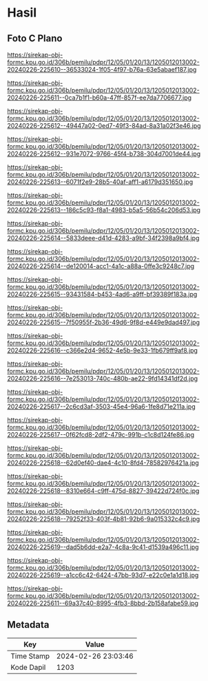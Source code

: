 # Hasil

## Foto C Plano

https://sirekap-obj-formc.kpu.go.id/306b/pemilu/pdpr/12/05/01/20/13/1205012013002-20240226-225610--36533024-1f05-4f97-b76a-63e5abaef187.jpg

https://sirekap-obj-formc.kpu.go.id/306b/pemilu/pdpr/12/05/01/20/13/1205012013002-20240226-225611--0ca7b1f1-b60a-47ff-857f-ee7da7706677.jpg

https://sirekap-obj-formc.kpu.go.id/306b/pemilu/pdpr/12/05/01/20/13/1205012013002-20240226-225612--49447a02-0ed7-49f3-84ad-8a31a02f3e46.jpg

https://sirekap-obj-formc.kpu.go.id/306b/pemilu/pdpr/12/05/01/20/13/1205012013002-20240226-225612--931e7072-9766-45f4-b738-304d7001de44.jpg

https://sirekap-obj-formc.kpu.go.id/306b/pemilu/pdpr/12/05/01/20/13/1205012013002-20240226-225613--6071f2e9-28b5-40af-aff1-a6179d351650.jpg

https://sirekap-obj-formc.kpu.go.id/306b/pemilu/pdpr/12/05/01/20/13/1205012013002-20240226-225613--186c5c93-f8a1-4983-b5a5-56b54c206d53.jpg

https://sirekap-obj-formc.kpu.go.id/306b/pemilu/pdpr/12/05/01/20/13/1205012013002-20240226-225614--5833deee-d41d-4283-a9bf-34f2398a9bf4.jpg

https://sirekap-obj-formc.kpu.go.id/306b/pemilu/pdpr/12/05/01/20/13/1205012013002-20240226-225614--de120014-acc1-4a1c-a88a-0ffe3c9248c7.jpg

https://sirekap-obj-formc.kpu.go.id/306b/pemilu/pdpr/12/05/01/20/13/1205012013002-20240226-225615--93431584-b453-4ad6-a9ff-bf39389f183a.jpg

https://sirekap-obj-formc.kpu.go.id/306b/pemilu/pdpr/12/05/01/20/13/1205012013002-20240226-225615--7f50955f-2b36-49d6-9f8d-e449e9dad497.jpg

https://sirekap-obj-formc.kpu.go.id/306b/pemilu/pdpr/12/05/01/20/13/1205012013002-20240226-225616--c366e2d4-9652-4e5b-9e33-1fb679ff9af8.jpg

https://sirekap-obj-formc.kpu.go.id/306b/pemilu/pdpr/12/05/01/20/13/1205012013002-20240226-225616--7e253013-740c-480b-ae22-9fd14341df2d.jpg

https://sirekap-obj-formc.kpu.go.id/306b/pemilu/pdpr/12/05/01/20/13/1205012013002-20240226-225617--2c6cd3af-3503-45e4-96a6-1fe8d71e211a.jpg

https://sirekap-obj-formc.kpu.go.id/306b/pemilu/pdpr/12/05/01/20/13/1205012013002-20240226-225617--0f62fcd8-2df2-479c-991b-c1c8d124fe86.jpg

https://sirekap-obj-formc.kpu.go.id/306b/pemilu/pdpr/12/05/01/20/13/1205012013002-20240226-225618--62d0ef40-dae4-4c10-8fd4-78582976421a.jpg

https://sirekap-obj-formc.kpu.go.id/306b/pemilu/pdpr/12/05/01/20/13/1205012013002-20240226-225618--8310e664-c9ff-475d-8827-39422d724f0c.jpg

https://sirekap-obj-formc.kpu.go.id/306b/pemilu/pdpr/12/05/01/20/13/1205012013002-20240226-225618--79252f33-403f-4b81-92b6-9a015332c4c9.jpg

https://sirekap-obj-formc.kpu.go.id/306b/pemilu/pdpr/12/05/01/20/13/1205012013002-20240226-225619--dad5b6dd-e2a7-4c8a-9c41-d1539a496c11.jpg

https://sirekap-obj-formc.kpu.go.id/306b/pemilu/pdpr/12/05/01/20/13/1205012013002-20240226-225619--a1cc6c42-6424-47bb-93d7-e22c0e1a1d18.jpg

https://sirekap-obj-formc.kpu.go.id/306b/pemilu/pdpr/12/05/01/20/13/1205012013002-20240226-225611--69a37c40-8995-4fb3-8bbd-2b158afabe59.jpg


## Metadata

| Key        | Value               |
| ---------- | ------------------- |
| Time Stamp | 2024-02-26 23:03:46 |
| Kode Dapil | 1203                |



